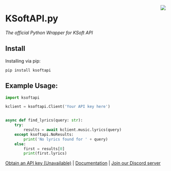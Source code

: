 [<img align="right" src="https://cdn.ksoft.si/images/ksoft-logo-text.png">](https://ksoft.si/)

# KSoftAPI.py
*The official Python Wrapper for KSoft API*

## Install
Installing via pip: 
```
pip install ksoftapi
```

## Example Usage:
```python
import ksoftapi

kclient = ksoftapi.Client('Your API key here')


async def find_lyrics(query: str):
    try:
        results = await kclient.music.lyrics(query)
    except ksoftapi.NoResults:
        print('No lyrics found for ' + query)
    else:
        first = results[0]
        print(first.lyrics)
```

[Obtain an API key (Unavailable)](https://api.ksoft.si/) | [Documentation](https://py.docs.ksoft.si/) | [Join our Discord server](https://discord.gg/7bqdQd4)
